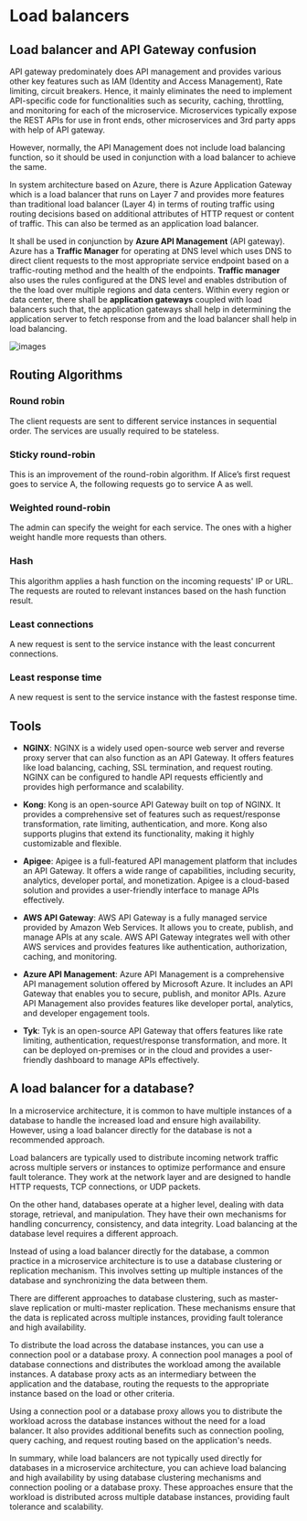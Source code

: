 # Load balancers

## Load balancer and API Gateway confusion

API gateway predominately does API management and provides various other key features such as IAM (Identity and Access Management), Rate limiting, circuit breakers. Hence, it mainly eliminates the need to implement API-specific code for functionalities such as security, caching, throttling, and monitoring for each of the microservice. Microservices typically expose the REST APIs for use in front ends, other microservices and 3rd party apps with help of API gateway.

However, normally, the API Management does not include load balancing function, so it should be used in conjunction with a load balancer to achieve the same.

In system architecture based on Azure, there is Azure Application Gateway which is a load balancer that runs on Layer 7 and provides more features than traditional load balancer (Layer 4) in terms of routing traffic using routing decisions based on additional attributes of HTTP request or content of traffic. This can also be termed as an application load balancer. 

It shall be used in conjunction by **Azure API Management** (API gateway). Azure has a **Traffic Manager** for operating at DNS level which uses DNS to direct client requests to the most appropriate service endpoint based on a traffic-routing method and the health of the endpoints. **Traffic manager** also uses the rules configured at the DNS level and enables dstribution of the the load over multiple regions and data centers. Within every region or data center, there shall be **application gateways** coupled with load balancers such that, the application gateways shall help in determining the application server to fetch response from and the load balancer shall help in load balancing.

![images](https://i.stack.imgur.com/Tih2R.png)

## Routing Algorithms 

### Round robin
The client requests are sent to different service instances in sequential order. The services are usually required to be stateless.

### Sticky round-robin
This is an improvement of the round-robin algorithm. If Alice’s first request goes to service A, the following requests go to service A as well.

### Weighted round-robin
The admin can specify the weight for each service. The ones with a higher weight handle more requests than others.

### Hash
This algorithm applies a hash function on the incoming requests' IP or URL. The requests are routed to relevant instances based on the hash function result.

### Least connections
A new request is sent to the service instance with the least concurrent connections.

### Least response time
A new request is sent to the service instance with the fastest response time.

## Tools

- **NGINX**: NGINX is a widely used open-source web server and reverse proxy server that can also function as an API Gateway. It offers features like load balancing, caching, SSL termination, and request routing. NGINX can be configured to handle API requests efficiently and provides high performance and scalability.

- **Kong**: Kong is an open-source API Gateway built on top of NGINX. It provides a comprehensive set of features such as request/response transformation, rate limiting, authentication, and more. Kong also supports plugins that extend its functionality, making it highly customizable and flexible.

- **Apigee**: Apigee is a full-featured API management platform that includes an API Gateway. It offers a wide range of capabilities, including security, analytics, developer portal, and monetization. Apigee is a cloud-based solution and provides a user-friendly interface to manage APIs effectively.

- **AWS API Gateway**: AWS API Gateway is a fully managed service provided by Amazon Web Services. It allows you to create, publish, and manage APIs at any scale. AWS API Gateway integrates well with other AWS services and provides features like authentication, authorization, caching, and monitoring.

- **Azure API Management**: Azure API Management is a comprehensive API management solution offered by Microsoft Azure. It includes an API Gateway that enables you to secure, publish, and monitor APIs. Azure API Management also provides features like developer portal, analytics, and developer engagement tools.

- **Tyk**: Tyk is an open-source API Gateway that offers features like rate limiting, authentication, request/response transformation, and more. It can be deployed on-premises or in the cloud and provides a user-friendly dashboard to manage APIs effectively.

## A load balancer for a database?

In a microservice architecture, it is common to have multiple instances of a database to handle the increased load and ensure high availability. However, using a load balancer directly for the database is not a recommended approach.

Load balancers are typically used to distribute incoming network traffic across multiple servers or instances to optimize performance and ensure fault tolerance. They work at the network layer and are designed to handle HTTP requests, TCP connections, or UDP packets.

On the other hand, databases operate at a higher level, dealing with data storage, retrieval, and manipulation. They have their own mechanisms for handling concurrency, consistency, and data integrity. Load balancing at the database level requires a different approach.

Instead of using a load balancer directly for the database, a common practice in a microservice architecture is to use a database clustering or replication mechanism. This involves setting up multiple instances of the database and synchronizing the data between them.

There are different approaches to database clustering, such as master-slave replication or multi-master replication. These mechanisms ensure that the data is replicated across multiple instances, providing fault tolerance and high availability.

To distribute the load across the database instances, you can use a connection pool or a database proxy. A connection pool manages a pool of database connections and distributes the workload among the available instances. A database proxy acts as an intermediary between the application and the database, routing the requests to the appropriate instance based on the load or other criteria.

Using a connection pool or a database proxy allows you to distribute the workload across the database instances without the need for a load balancer. It also provides additional benefits such as connection pooling, query caching, and request routing based on the application's needs.

In summary, while load balancers are not typically used directly for databases in a microservice architecture, you can achieve load balancing and high availability by using database clustering mechanisms and connection pooling or a database proxy. These approaches ensure that the workload is distributed across multiple database instances, providing fault tolerance and scalability.
